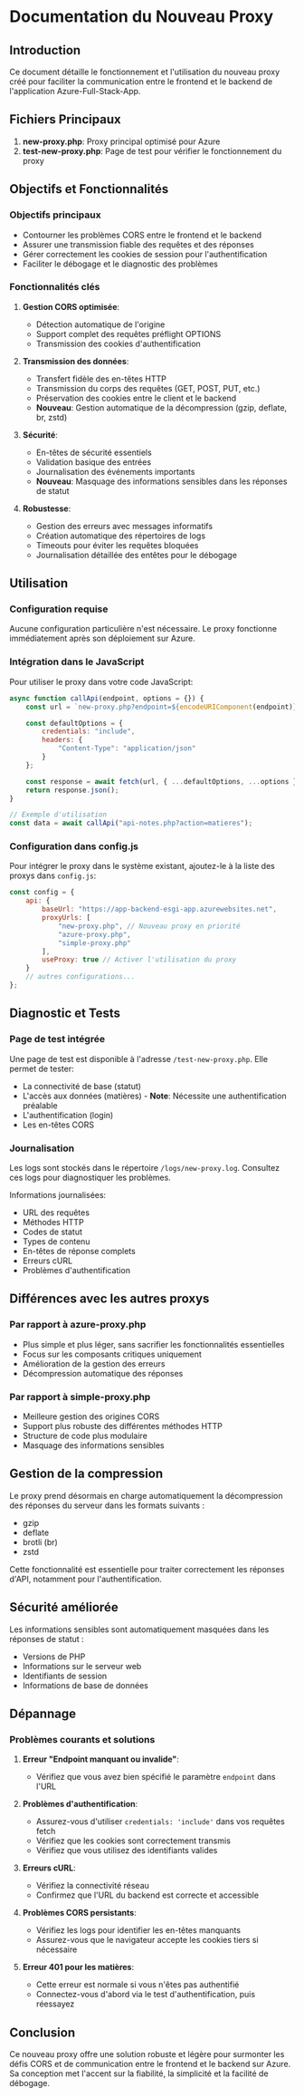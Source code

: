 # Documentation du Nouveau Proxy

## Introduction

Ce document détaille le fonctionnement et l'utilisation du nouveau proxy créé pour faciliter la communication entre le frontend et le backend de l'application Azure-Full-Stack-App.

## Fichiers Principaux

1. **new-proxy.php**: Proxy principal optimisé pour Azure
2. **test-new-proxy.php**: Page de test pour vérifier le fonctionnement du proxy

## Objectifs et Fonctionnalités

### Objectifs principaux

- Contourner les problèmes CORS entre le frontend et le backend
- Assurer une transmission fiable des requêtes et des réponses
- Gérer correctement les cookies de session pour l'authentification
- Faciliter le débogage et le diagnostic des problèmes

### Fonctionnalités clés

1. **Gestion CORS optimisée**:

      - Détection automatique de l'origine
      - Support complet des requêtes préflight OPTIONS
      - Transmission des cookies d'authentification

2. **Transmission des données**:

      - Transfert fidèle des en-têtes HTTP
      - Transmission du corps des requêtes (GET, POST, PUT, etc.)
      - Préservation des cookies entre le client et le backend
      - **Nouveau**: Gestion automatique de la décompression (gzip, deflate, br, zstd)

3. **Sécurité**:

      - En-têtes de sécurité essentiels
      - Validation basique des entrées
      - Journalisation des événements importants
      - **Nouveau**: Masquage des informations sensibles dans les réponses de statut

4. **Robustesse**:
      - Gestion des erreurs avec messages informatifs
      - Création automatique des répertoires de logs
      - Timeouts pour éviter les requêtes bloquées
      - Journalisation détaillée des entêtes pour le débogage

## Utilisation

### Configuration requise

Aucune configuration particulière n'est nécessaire. Le proxy fonctionne immédiatement après son déploiement sur Azure.

### Intégration dans le JavaScript

Pour utiliser le proxy dans votre code JavaScript:

```javascript
async function callApi(endpoint, options = {}) {
	const url = `new-proxy.php?endpoint=${encodeURIComponent(endpoint)}`;

	const defaultOptions = {
		credentials: "include",
		headers: {
			"Content-Type": "application/json"
		}
	};

	const response = await fetch(url, { ...defaultOptions, ...options });
	return response.json();
}

// Exemple d'utilisation
const data = await callApi("api-notes.php?action=matieres");
```

### Configuration dans config.js

Pour intégrer le proxy dans le système existant, ajoutez-le à la liste des proxys dans `config.js`:

```javascript
const config = {
	api: {
		baseUrl: "https://app-backend-esgi-app.azurewebsites.net",
		proxyUrls: [
			"new-proxy.php", // Nouveau proxy en priorité
			"azure-proxy.php",
			"simple-proxy.php"
		],
		useProxy: true // Activer l'utilisation du proxy
	}
	// autres configurations...
};
```

## Diagnostic et Tests

### Page de test intégrée

Une page de test est disponible à l'adresse `/test-new-proxy.php`. Elle permet de tester:

- La connectivité de base (statut)
- L'accès aux données (matières) - **Note**: Nécessite une authentification préalable
- L'authentification (login)
- Les en-têtes CORS

### Journalisation

Les logs sont stockés dans le répertoire `/logs/new-proxy.log`. Consultez ces logs pour diagnostiquer les problèmes.

Informations journalisées:

- URL des requêtes
- Méthodes HTTP
- Codes de statut
- Types de contenu
- En-têtes de réponse complets
- Erreurs cURL
- Problèmes d'authentification

## Différences avec les autres proxys

### Par rapport à azure-proxy.php

- Plus simple et plus léger, sans sacrifier les fonctionnalités essentielles
- Focus sur les composants critiques uniquement
- Amélioration de la gestion des erreurs
- Décompression automatique des réponses

### Par rapport à simple-proxy.php

- Meilleure gestion des origines CORS
- Support plus robuste des différentes méthodes HTTP
- Structure de code plus modulaire
- Masquage des informations sensibles

## Gestion de la compression

Le proxy prend désormais en charge automatiquement la décompression des réponses du serveur dans les formats suivants :

- gzip
- deflate
- brotli (br)
- zstd

Cette fonctionnalité est essentielle pour traiter correctement les réponses d'API, notamment pour l'authentification.

## Sécurité améliorée

Les informations sensibles sont automatiquement masquées dans les réponses de statut :

- Versions de PHP
- Informations sur le serveur web
- Identifiants de session
- Informations de base de données

## Dépannage

### Problèmes courants et solutions

1. **Erreur "Endpoint manquant ou invalide"**:

      - Vérifiez que vous avez bien spécifié le paramètre `endpoint` dans l'URL

2. **Problèmes d'authentification**:

      - Assurez-vous d'utiliser `credentials: 'include'` dans vos requêtes fetch
      - Vérifiez que les cookies sont correctement transmis
      - Vérifiez que vous utilisez des identifiants valides

3. **Erreurs cURL**:

      - Vérifiez la connectivité réseau
      - Confirmez que l'URL du backend est correcte et accessible

4. **Problèmes CORS persistants**:

      - Vérifiez les logs pour identifier les en-têtes manquants
      - Assurez-vous que le navigateur accepte les cookies tiers si nécessaire

5. **Erreur 401 pour les matières**:
      - Cette erreur est normale si vous n'êtes pas authentifié
      - Connectez-vous d'abord via le test d'authentification, puis réessayez

## Conclusion

Ce nouveau proxy offre une solution robuste et légère pour surmonter les défis CORS et de communication entre le frontend et le backend sur Azure. Sa conception met l'accent sur la fiabilité, la simplicité et la facilité de débogage.
